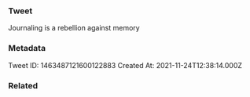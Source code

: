 ### Tweet
Journaling is a rebellion against memory

### Metadata
Tweet ID: 1463487121600122883
Created At: 2021-11-24T12:38:14.000Z

### Related


